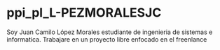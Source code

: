 # ppi_pl_L-PEZMORALESJC
Soy Juan Camilo López Morales estudiante de ingenieria de sistemas e informatica. 
Trabajare en un proyecto libre enfocado en el freenlance
